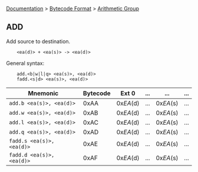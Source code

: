 [Documentation](../../README.md) > [Bytecode Format](../README.md) > [Arithmetic Group](../InstructionsArithmetic.md)

## ADD

Add source to destination.

        <ea(d)> + <ea(s)> -> <ea(d)>

General syntax:

        add.<b|w|l|q> <ea(s)>, <ea(d)>
        fadd.<s|d> <ea(s)>, <ea(d)>

| Mnemonic | Bytecode | Ext 0 | ... | ... | ... |
| - | - | - | - | - | - |
| `add.b <ea(s)>, <ea(d)>` | 0xAA | 0x*EA*(d) | ... | 0x*EA*(s) | ... |
| `add.w <ea(s)>, <ea(d)>` | 0xAB | 0x*EA*(d) | ... | 0x*EA*(s) | ... |
| `add.l <ea(s)>, <ea(d)>` | 0xAC | 0x*EA*(d) | ... | 0x*EA*(s) | ... |
| `add.q <ea(s)>, <ea(d)>` | 0xAD | 0x*EA*(d) | ... | 0x*EA*(s) | ... |
| `fadd.s <ea(s)>, <ea(d)>` | 0xAE | 0x*EA*(d) | ... | 0x*EA*(s) | ... |
| `fadd.d <ea(s)>, <ea(d)>` | 0xAF | 0x*EA*(d) | ... | 0x*EA*(s) | ... |
